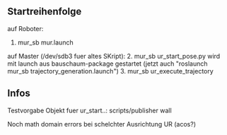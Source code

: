 ## Startreihenfolge
auf Roboter:
1. mur_sb mur.launch

auf Master (/dev/sdb3 fuer altes SKript):
2. mur_sb ur_start_pose.py wird mit launch aus bauschaum-package gestartet (jetzt auch "roslaunch mur_sb trajectory_generation.launch")
3. mur_sb ur_execute_trajectory

## Infos
Testvorgabe Objekt fuer ur_start..: scripts/publisher wall

Noch math domain errors bei schelchter Ausrichtung UR (acos?)
